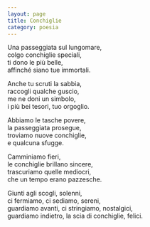 ```yaml
---
layout: page
title: Conchiglie
category: poesia
---
```


Una passeggiata sul lungomare,  
colgo conchiglie speciali,  
ti dono le più belle,  
affinché siano tue immortali.  

Anche tu scruti la sabbia,  
raccogli qualche guscio,  
me ne doni un simbolo,  
i più bei tesori, tuo orgoglio.  

Abbiamo le tasche povere,  
la passeggiata prosegue,  
troviamo nuove conchiglie,  
e qualcuna sfugge.  
  
Camminiamo fieri,  
le conchiglie brillano sincere,  
trascuriamo quelle mediocri,  
che un tempo erano pazzesche.  
  
Giunti agli scogli, solenni,  
ci fermiamo, ci sediamo, sereni,  
guardiamo avanti, ci stringiamo, nostalgici,  
guardiamo indietro, la scia di conchiglie, felici.  
